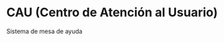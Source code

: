 CAU (Centro de Atención al Usuario)
================================================================

Sistema de mesa de ayuda

